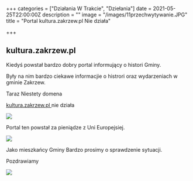 +++
categories = ["Działania W Trakcie", "Dziełania"]
date = 2021-05-25T22:00:00Z
description = ""
image = "/images/11przechwytywanie.JPG"
title = "Portal kultura.zakrzew.pl Nie działa"

+++
## kultura.zakrzew.pl

Kiedyś powstał bardzo dobry portal informujący o histori Gminy.

Były na nim bardzo ciekawe informacjie o histrori oraz wydarzeniach w gminie Zakrzew.

Taraz Niestety domena

[kultura.zakrzew.pl ](kultura.zakrzew.pl  "kultura.zakrzew.pl ")nie działa

![](/images/233322przechwytywanie.JPG)

Portal ten powstał za pieniądze z Uni Europejsiej.

![](/images/222przechwytywanie.JPG)

Jako mieszkańcy Gminy Bardzo prosimy o sprawdzenie sytuacji.

Pozdrawiamy

![](/images/logo-via-logohub-1.png)